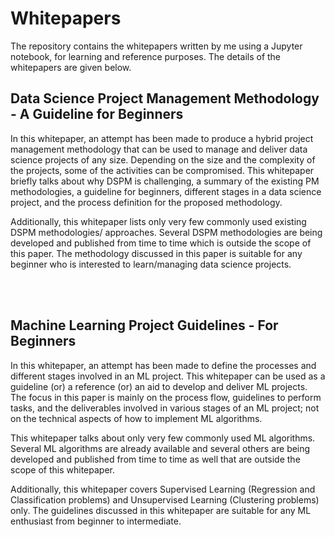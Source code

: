 # Whitepapers

The repository contains the whitepapers written by me using a Jupyter notebook, for learning and reference purposes. The details of the whitepapers are given below.

## Data Science Project Management Methodology - A Guideline for Beginners
In this whitepaper, an attempt has been made to produce a hybrid project management methodology that can be used to manage and deliver data science projects of any size. Depending on the size and the complexity of the projects, some of the activities can be compromised. This whitepaper briefly talks about why DSPM is challenging, a summary of the existing PM methodologies, a guideline for beginners, different stages in a data science project, and the process definition for the proposed methodology. 

Additionally, this whitepaper lists only very few commonly used existing DSPM methodologies/ approaches. Several DSPM methodologies are being developed and published from time to time which is outside the scope of this paper. The methodology discussed in this paper is suitable for any beginner who is interested to learn/managing data science projects.

<br><br>
## Machine Learning Project Guidelines - For Beginners
In this whitepaper, an attempt has been made to define the processes and different stages involved in an ML project. This whitepaper can be used as a guideline (or) a reference (or) an aid to develop and deliver ML projects. The focus in this paper is mainly on the process flow, guidelines to perform tasks, and the deliverables involved in various stages of an ML project; not on the technical aspects of how to implement ML algorithms. 

This whitepaper talks about only very few commonly used ML algorithms. Several ML algorithms are already available and several others are being developed and published from time to time as well that are outside the scope of this whitepaper. 

Additionally, this whitepaper covers Supervised Learning (Regression and Classification problems) and Unsupervised Learning (Clustering problems) only. The guidelines discussed in this whitepaper are suitable for any ML enthusiast from beginner to intermediate. 
